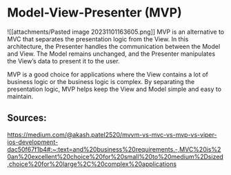# Model-View-Presenter (MVP)
![[attachments/Pasted image 20231101163605.png]]
MVP is an alternative to MVC that separates the presentation logic from the View. In this architecture, the Presenter handles the communication between the Model and View. The Model remains unchanged, and the Presenter manipulates the View’s data to present it to the user.

MVP is a good choice for applications where the View contains a lot of business logic or the business logic is complex. By separating the presentation logic, MVP helps keep the View and Model simple and easy to maintain.

## Sources:
https://medium.com/@akash.patel2520/mvvm-vs-mvc-vs-mvp-vs-viper-ios-development-dac50f67f1b4#:~:text=and%20business%20requirements.-,MVC%20is%20an%20excellent%20choice%20for%20small%20to%20medium%2Dsized,choice%20for%20large%2C%20complex%20applications